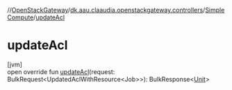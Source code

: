//[OpenStackGateway](../../../index.md)/[dk.aau.claaudia.openstackgateway.controllers](../index.md)/[SimpleCompute](index.md)/[updateAcl](update-acl.md)

# updateAcl

[jvm]\
open override fun [updateAcl](update-acl.md)(request: BulkRequest&lt;UpdatedAclWithResource&lt;Job&gt;&gt;): BulkResponse&lt;[Unit](https://kotlinlang.org/api/latest/jvm/stdlib/kotlin/-unit/index.html)&gt;
